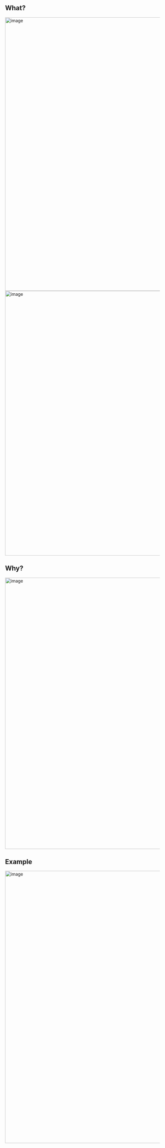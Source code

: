 ## What?
<img width="891" alt="image" src="https://user-images.githubusercontent.com/81428296/210884142-ee30c618-085f-4b07-80a7-2b6e204bd772.png">
<img width="862" alt="image" src="https://user-images.githubusercontent.com/81428296/210884230-1044a9dc-9e51-406d-ba31-8dadc6604664.png">

## Why?
<img width="884" alt="image" src="https://user-images.githubusercontent.com/81428296/210884444-16b0d39f-e09a-4ac6-929d-28c588a49d1a.png">

## Example
<img width="887" alt="image" src="https://user-images.githubusercontent.com/81428296/210884626-55581ccf-b3d3-437c-9a4e-24a51a9aaa0c.png">
